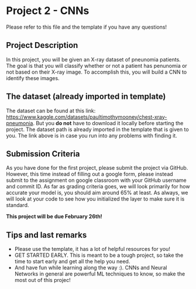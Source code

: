 # Project 2 - CNNs

Please refer to this file and the template if you have any questions! 

## Project Description

In this project, you will be given an X-ray dataset of pneunomia patients. The goal is that you will classify whether or not a patient has penunomia or not based on their X-ray image. To accomplish this, you will build a CNN to identify these images. 

## The dataset (already imported in template)

The dataset can be found at this link: https://www.kaggle.com/datasets/paultimothymooney/chest-xray-pneumonia. But you **do not** have to download it locally before starting the project. The dataset path is already imported in the template that is given to you. The link above is in case you run into any problems with finding it. 

## Submission Criteria 

As you have done for the first project, please submit the project via GitHub. However, this time instead of filling out a google form, please instead submit to the assignment on google classroom with your GitHub username and commit ID. As far as grading criteria goes, we will look primarily for how accurate your model is, you should aim around 65% at least. As always, we will look at your code to see how you initialized the layer to make sure it is standard. 

**This project will be due February 26th!** 

## Tips and last remarks 

- Please use the template, it has a lot of helpful resources for you!
- GET STARTED EARLY. This is meant to be a tough project, so take the time to start early and get all the help you need.
- And have fun while learning along the way :). CNNs and Neural Networks in general are powerful ML techniques to know, so make the most out of this projec!
